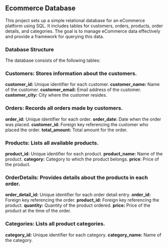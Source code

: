 ## **Ecommerce Database**
This project sets up a simple relational database for an eCommerce platform using SQL. It includes tables for customers, orders, products, order details, and categories. The goal is to manage eCommerce data effectively and provide a framework for querying this data.

### **Database Structure**
The database consists of the following tables:

### **Customers:** Stores information about the customers.

**customer_id:** Unique identifier for each customer.
**customer_name:** Name of the customer.
**customer_email:** Email address of the customer.
**customer_city:** City where the customer resides.

### **Orders:** Records all orders made by customers.

**order_id:** Unique identifier for each order.
**order_date:** Date when the order was placed.
**customer_id:** Foreign key referencing the customer who placed the order.
**total_amount:** Total amount for the order.

### **Products:** Lists all available products.

**product_id:** Unique identifier for each product.
**product_name:** Name of the product.
**category:** Category to which the product belongs.
**price**: Price of the product.

### **OrderDetails:** Provides details about the products in each order.

**order_detail_id:** Unique identifier for each order detail entry.
**order_id:** Foreign key referencing the order.
**product_id:** Foreign key referencing the product.
**quantity:** Quantity of the product ordered.
**price:** Price of the product at the time of the order.

### **Categories:** Lists all product categories.

**category_id:** Unique identifier for each category.
**category_name:** Name of the category.
